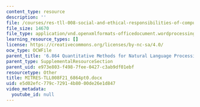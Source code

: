```yaml
---
content_type: resource
description: ''
file: /courses/res-tll-008-social-and-ethical-responsibilities-of-computing-serc-fall-2021/e5d02efc779c72914b8000de26e1d847_MITRES-TLL008F21_6864pt0.docx
file_size: 14670
file_type: application/vnd.openxmlformats-officedocument.wordprocessingml.document
learning_resource_types: []
license: https://creativecommons.org/licenses/by-nc-sa/4.0/
ocw_type: OCWFile
parent_title: '6.864 Quantitative Methods for Natural Language Processing '
parent_type: SupplementalResourceSection
parent_uid: e973e803-f498-7fee-0427-c3ab9df01ebf
resourcetype: Other
title: MITRES-TLL008F21_6864pt0.docx
uid: e5d02efc-779c-7291-4b80-00de26e1d847
video_metadata:
  youtube_id: null
---
```

